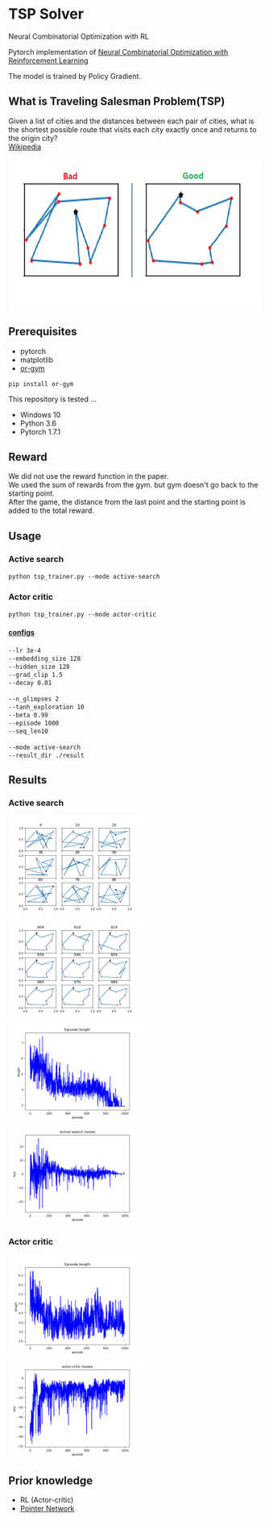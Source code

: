 # TSP Solver

Neural Combinatorial Optimization with RL

Pytorch implementation of
[Neural Combinatorial Optimization with Reinforcement Learning](http://arxiv.org/abs/1611.09940)  

The model is trained by Policy Gradient.  

## What is Traveling Salesman Problem(TSP)
Given a list of cities and the distances between each pair of cities, what is the shortest possible route that visits each city exactly once and returns to the origin city?  
[Wikipedia](https://en.wikipedia.org/wiki/Travelling_salesman_problem)  

<img src="imgs/tsp-bad-good-case.png" height="300">   


## Prerequisites
- pytorch
- matplotlib
- [or-gym](https://github.com/hubbs5/or-gym)
```
pip install or-gym
```

This repository is tested ...

- Windows 10
- Python 3.6
- Pytorch 1.7.1


## Reward
We did not use the reward function in the paper.  
We used the sum of rewards from the gym. but gym doesn't go back to the starting point.  
After the game, the distance from the last point and the starting point is added to the total reward.  

## Usage
### Active search
```
python tsp_trainer.py --mode active-search
```
### Actor critic
```
python tsp_trainer.py --mode actor-critic
```
#### [configs](config.py)
```
--lr 3e-4
--embedding_size 128
--hidden_size 128
--grad_clip 1.5
--decay 0.01

--n_glimpses 2
--tanh_exploration 10
--beta 0.99
--episode 1000
--seq_len10

--mode active-search
--result_dir ./result
```
## Results

### Active search
<img src="imgs/9-99_episode_result.png" height="200"> <img src="imgs/909-999_episode_result.png" height="200">  
<img src="imgs/episode_length.png" height="200"> <img src="imgs/active-searchloss.png" height="200">  

### Actor critic
<img src="imgs/actor-critic_episode_length.png" height="200"> <img src="imgs/actor-critic_loss.png" height="200">   



## Prior knowledge
- RL (Actor-critic)
- [Pointer Network](https://arxiv.org/abs/1506.03134)

